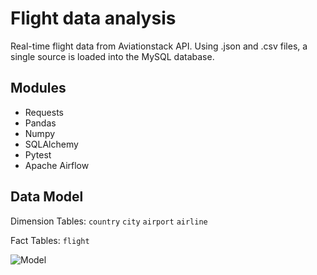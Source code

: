 # Flight data analysis

Real-time flight data from Aviationstack API. Using .json and .csv files, a single source is loaded into the MySQL database.

## Modules

- Requests
- Pandas
- Numpy
- SQLAlchemy
- Pytest
- Apache Airflow

## Data Model

Dimension Tables:
`country`
`city`
`airport`
`airline`

Fact Tables:
`flight`

![Model](https://i.imgur.com/HUjB2lx.jpg)
